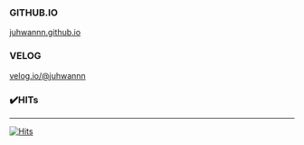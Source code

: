 ### GITHUB.IO
[juhwannn.github.io](https://juhwannn.github.io)

### VELOG
[velog.io/@juhwannn](https://velog.io/@juhwannn)

### ✔️HITs
---
[![Hits](https://hits.seeyoufarm.com/api/count/incr/badge.svg?url=https%3A%2F%2Fgithub.com%2Fjuhwannn&count_bg=%23333976&title_bg=%23000000&icon=github.svg&icon_color=%23FFFFFF&title=hits&edge_flat=true)](https://hits.seeyoufarm.com)

